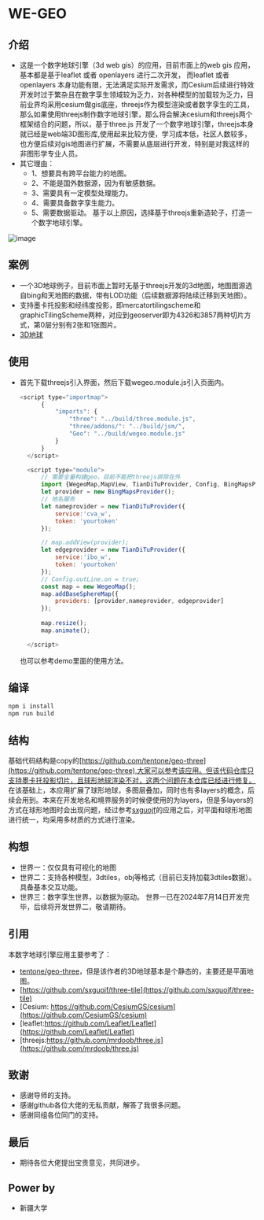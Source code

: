 # WE-GEO


## **介绍**

* 这是一个数字地球引擎（3d web gis）的应用，目前市面上的web gis 应用，基本都是基于leaflet 或者 openlayers 进行二次开发，
而leaflet 或者 openlayers 本身功能有限，无法满足实际开发需求，而Cesium后续进行特效开发时过于繁杂且在数字孪生领域较为乏力，对各种模型的加载较为乏力，目前业界均采用cesium做gis底座，threejs作为模型渲染或者数字孪生的工具，那么如果使用threejs制作数字地球引擎，那么将会解决cesium和threejs两个框架结合的问题，所以，基于three.js 开发了一个数字地球引擎，threejs本身就已经是web端3D图形库,使用起来比较方便，学习成本低，社区人数较多，也方便后续对gis地图进行扩展，不需要从底层进行开发，特别是对我这样的非图形学专业人员。
* 其它理由：
  * 1、想要具有跨平台能力的地图。
  * 2、不能是国外数据源，因为有敏感数据。
  * 3、需要具有一定模型处理能力。
  * 4、需要具备数字孪生能力。
  * 5、需要数据驱动。 
  基于以上原因，选择基于threejs重新造轮子，打造一个数字地球引擎。
<!-- ![image](https://github.com/FengFengmomo/we-geo/assets/12838106/3db37ebe-7f33-414f-8dc5-2ed4bc538f50) -->

![image](https://github.com/user-attachments/assets/b5238ef2-dc42-4f9f-ada4-4f396bcc9310)



## **案例**
* 一个3D地球例子，目前市面上暂时无基于threejs开发的3d地图，地图图源选自bing和天地图的数据，带有LOD功能（后续数据源将陆续迁移到天地图）。
* 支持墨卡托投影和经纬度投影，即mercatortilingscheme和graphicTilingScheme两种，对应到geoserver即为4326和3857两种切片方式，第0层分别有2张和1张图片。
* [3D地球](https://fengfengmomo.github.io/we-geo/examples/main.html)

## **使用**
* 首先下载threejs引入界面，然后下载wegeo.module.js引入页面内。
  ```javascript
  <script type="importmap">
		{
			"imports": {
				"three": "../build/three.module.js",
				"three/addons/": "../build/jsm/",
				"Geo": "../build/wegeo.module.js"
			}
		}
	</script>

	<script type="module">
		// 需要全量构建geo，目前不能把threejs排除在外
		import {WegeoMap,MapView, TianDiTuProvider, Config, BingMapsProvider} from 'Geo';
		let provider = new BingMapsProvider();
		// 地名服务
		let nameprovider = new TianDiTuProvider({
			service:'cva_w',
			token: 'yourtoken'
		});

		// map.addView(provider);
		let edgeprovider = new TianDiTuProvider({
			service:'ibo_w',
			token: 'yourtoken'
		});
		// Config.outLine.on = true;
		const map = new WegeoMap(); 
		map.addBaseSphereMap({
			providers: [provider,nameprovider, edgeprovider]
		});
		
		map.resize();
		map.animate();

	</script>
  ```
    也可以参考demo里面的使用方法。

## 编译
  ```javascript
  npm i install
  npm run build
  ```

## 结构
  基础代码结构是copy的[https://github.com/tentone/geo-three](https://github.com/tentone/geo-three),大家可以参考该应用。但该代码仓库只支持墨卡托投影切片，且球形地球渲染不对，这两个问题在本仓库已经进行修复。
  在该基础上，本应用扩展了球形地球，多图层叠加，同时也有多layers的概念，后续会用到。本来在开发地名和境界服务的时候便使用的为layers，但是多layers的方式在球形地图时会出现问题，经过参考[sxguojf](https://github.com/sxguojf)的应用之后，对平面和球形地图进行统一，均采用多材质的方式进行渲染。

## 构想
* 世界一：仅仅具有可视化的地图
* 世界二：支持各种模型，3dtiles，obj等格式（目前已支持加载3dtiles数据）。具备基本交互功能。
* 世界三：数字孪生世界，以数据为驱动。
世界一已在2024年7月14日开发完毕，后续将开发世界二，敬请期待。


## **引用**

本数字地球引擎应用主要参考了：
* [tentone/geo-three](https://github.com/tentone/geo-three)，但是该作者的3D地球基本是个静态的，主要还是平面地图。
* [https://github.com/sxguojf/three-tile](https://github.com/sxguojf/three-tile)
* [Cesium: https://github.com/CesiumGS/cesium](https://github.com/CesiumGS/cesium)
* [leaflet:https://github.com/Leaflet/Leaflet](https://github.com/Leaflet/Leaflet)
* [threejs:https://github.com/mrdoob/three.js](https://github.com/mrdoob/three.js)

## **致谢**
* 感谢导师的支持。
* 感谢github各位大佬的无私贡献，解答了我很多问题。
* 感谢同组各位同门的支持。

## **最后**

* 期待各位大佬提出宝贵意见，共同进步。
## **Power by**
* 新疆大学

